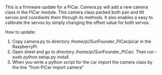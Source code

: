 This is a firmware update for a PiCar. Camera.py will add a new camera class in the PiCar module. This camera class packed both pan and tilt servos and coordiants them through its methods. It also enables a easy to calibrate the servos by simply changing the offset value for both servos.


How to update:
1. Copy camera.py to directory /home/pi/SunFounder_PiCar/picar in the RaspberryPi. 
2. Open sheel and go to directory /home/pi/SunFounder_PiCar/. Then run -sudo python setup.py install.
3. When you wirte a python script for the car import the camera class by the line "from PiCar import camera"
